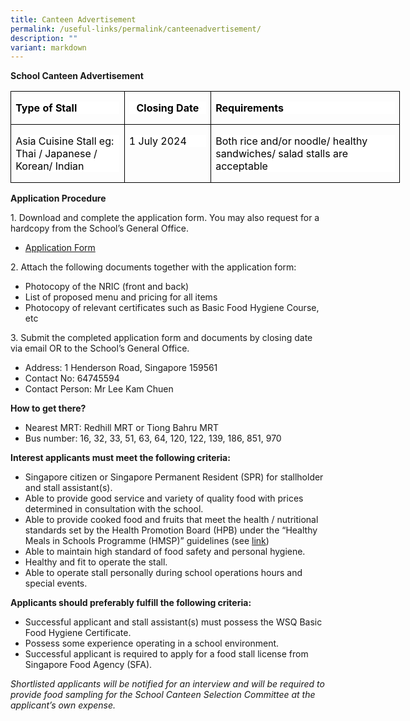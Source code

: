 ```yaml
---
title: Canteen Advertisement
permalink: /useful-links/permalink/canteenadvertisement/
description: ""
variant: markdown
---
```

**School Canteen Advertisement**

<table style="width:467.5pt;border-collapse:collapse;mso-yfti-tbllook:1184;
 mso-padding-alt:0cm 0cm 0cm 0cm" width="623" cellpadding="0" cellspacing="0" border="0" class="MsoNormalTable"><tbody><tr style="mso-yfti-irow:0;mso-yfti-firstrow:yes"><td style="width:134.5pt;border:solid windowtext 1.0pt;
  padding:0cm 5.4pt 0cm 5.4pt" valign="top" width="179"><p style="mso-margin-top-alt:auto;mso-margin-bottom-alt:auto;
  text-align:justify;text-justify:inter-ideograph;background:white" class="MsoNormal"><b><span style="font-size:12.0pt;mso-fareast-font-family:&quot;Times New Roman&quot;;color:black;
  mso-font-kerning:0pt;mso-ligatures:none">Type of Stall</span></b><span style="font-size:12.0pt;mso-fareast-font-family:&quot;Times New Roman&quot;;mso-font-kerning:
  0pt;mso-ligatures:none"></span></p></td><td style="width:99.0pt;border:solid windowtext 1.0pt;
  border-left:none;padding:0cm 5.4pt 0cm 5.4pt" valign="top" width="132"><p style="mso-margin-top-alt:auto;mso-margin-bottom-alt:
  auto;text-align:center;background:white" align="center" class="MsoNormal"><b><span style="font-size:12.0pt;
  mso-fareast-font-family:&quot;Times New Roman&quot;;color:black;mso-font-kerning:0pt;
  mso-ligatures:none">Closing Date</span></b><span style="font-size:12.0pt;
  mso-fareast-font-family:&quot;Times New Roman&quot;;mso-font-kerning:0pt;mso-ligatures:
  none"></span></p></td><td style="width:234.0pt;border:solid windowtext 1.0pt;
  border-left:none;padding:0cm 5.4pt 0cm 5.4pt" valign="top" width="312"><p style="mso-margin-top-alt:auto;mso-margin-bottom-alt:auto;
  text-align:justify;text-justify:inter-ideograph;background:white" class="MsoNormal"><b><span style="font-size:12.0pt;mso-fareast-font-family:&quot;Times New Roman&quot;;color:black;
  mso-font-kerning:0pt;mso-ligatures:none">Requirements</span></b><span style="font-size:12.0pt;mso-fareast-font-family:&quot;Times New Roman&quot;;mso-font-kerning:
  0pt;mso-ligatures:none"></span></p></td></tr><tr style="mso-yfti-irow:1;mso-yfti-lastrow:yes;height:44.5pt"><td style="width:134.5pt;border:solid windowtext 1.0pt;
  border-top:none;padding:0cm 5.4pt 0cm 5.4pt;height:44.5pt" valign="top" width="179"><p style="mso-margin-top-alt:auto;mso-margin-bottom-alt:auto;
  background:white" class="MsoNormal"><span style="font-size:12.0pt;mso-fareast-font-family:&quot;Times New Roman&quot;;
  color:black;mso-font-kerning:0pt;mso-ligatures:none">Asia Cuisine Stall eg: Thai / Japanese / Korean/ Indian</span><span style="font-size:12.0pt;
  mso-fareast-font-family:&quot;Times New Roman&quot;;mso-font-kerning:0pt;mso-ligatures:
  none"></span></p></td><td style="width:99.0pt;border-top:none;border-left:
  none;border-bottom:solid windowtext 1.0pt;border-right:solid windowtext 1.0pt;
  padding:0cm 5.4pt 0cm 5.4pt;height:44.5pt" valign="top" width="132"><p style="mso-margin-top-alt:auto;mso-margin-bottom-alt:auto;
  background:white" class="MsoNormal"><span style="font-size:12.0pt;mso-fareast-font-family:&quot;Times New Roman&quot;;
  color:black;mso-font-kerning:0pt;mso-ligatures:none">1 July 2024</span><span style="font-size:12.0pt;mso-fareast-font-family:&quot;Times New Roman&quot;;mso-font-kerning:
  0pt;mso-ligatures:none"></span></p></td><td style="width:234.0pt;border-top:none;border-left:
  none;border-bottom:solid windowtext 1.0pt;border-right:solid windowtext 1.0pt;
  padding:0cm 5.4pt 0cm 5.4pt;height:44.5pt" valign="top" width="312"><p style="mso-margin-top-alt:auto;mso-margin-bottom-alt:auto;
  background:white" class="MsoNormal"><span style="font-size:12.0pt;mso-fareast-font-family:&quot;Times New Roman&quot;;
  color:black;mso-font-kerning:0pt;mso-ligatures:none">Both rice and/or noodle/ healthy sandwiches/ salad stalls are acceptable</span><span style="font-size:
  12.0pt;mso-fareast-font-family:&quot;Times New Roman&quot;;mso-font-kerning:0pt;
  mso-ligatures:none"></span></p></td></tr></tbody></table>

**Application Procedure**

1\. Download and complete the application form. You may also request for a hardcopy from the School’s General Office.

*   [Application Form](/files/Canteen_FormBF7__2018_.pdf)

2\. Attach the following documents together with the application form:

*   Photocopy of the NRIC (front and back)
*   List of proposed menu and pricing for all items
*   Photocopy of relevant certificates such as Basic Food Hygiene Course, etc

3\. Submit the completed application form and documents by closing date via email OR to the School’s General Office.

*   Address: 1 Henderson Road, Singapore 159561
*   Contact No: 64745594
*   Contact Person: Mr Lee Kam Chuen

**How to get there?**

*   Nearest MRT: Redhill MRT or Tiong Bahru MRT
*   Bus number: 16, 32, 33, 51, 63, 64, 120, 122, 139, 186, 851, 970

**Interest applicants must meet the following criteria:**

*   Singapore citizen or Singapore Permanent Resident (SPR) for stallholder and stall assistant(s).
*   Able to provide good service and variety of quality food with prices determined in consultation with the school.
*   Able to provide cooked food and fruits that meet the health / nutritional standards set by the Health Promotion Board (HPB) under the “Healthy Meals in Schools Programme (HMSP)” guidelines (see&nbsp;[link](https://www.hpb.gov.sg/schools/school-programmes/healthy-meals-in-schools-programme))
*   Able to maintain high standard of food safety and personal hygiene.
*   Healthy and fit to operate the stall.
*   Able to operate stall personally during school operations hours and special events.

**Applicants should preferably fulfill the following criteria:**

*   Successful applicant and stall assistant(s) must possess the WSQ Basic Food Hygiene Certificate.
*   Possess some experience operating in a school environment.
*   Successful applicant is required to apply for a food stall license from Singapore Food Agency (SFA).

_Shortlisted applicants will be notified for an interview and will be required to provide food sampling for the School Canteen Selection Committee at the applicant’s own expense._